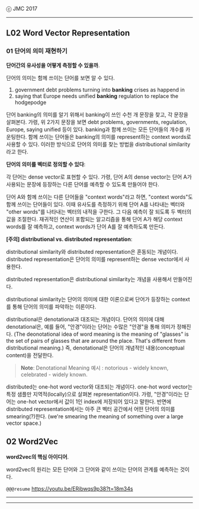 
ⓒ JMC 2017

---

## L02 Word Vector Representation

### 01 단어의 의미 재현하기

**단어간의 유사성을 어떻게 측정할 수 있을까**.

단어의 의미는 함께 쓰이는 단어를 보면 알 수 있다.

1. government debt problems turning into **banking** crises as happend in
2. saying that Europe needs unified **banking** regulation to replace the hodgepodge

단어 banking의 의미를 알기 위해서 banking이 쓰인 수천 개 문장을 찾고, 각 문장을 살펴본다.
가령, 위 2가지 문장을 보면 debt problems, governments, regulation, Europe, saying unified 등이 있다.
banking과 함께 쓰이는 모든 단어들의 개수를 카운팅한다.
함께 쓰이는 단어들은 banking의 의미를 represent하는 context words로 사용할 수 있다.
이러한 방식으로 단어의 의미를 찾는 방법을 distributional similarity라고 한다.

**단어의 의미를 벡터로 정의할 수 있다**:

각 단어는 dense vector로 표현할 수 있다.
가령, 단어 A의 dense vector는 단어 A가 사용되는 문장에 등장하는 다른 단어를 예측할 수 있도록 만들어야 한다.

단어 A와 함께 쓰이는 다른 단어들을 "context words"라고 하면, "context words"도 함께 쓰이는 단어들이 있다.
이때 유사도를 측정하기 위해 단어 A를 나타내는 벡터와 "other words"를 나타내는 벡터의 내적을 구한다.
그 다음 예측이 잘 되도록 두 벡터의 값을 조절한다.
재귀적인 연산이 포함되는 알고리즘을 통해 단어 A가 해당 context words를 잘 예측하고, context words가 단어 A를 잘 예측하도록 만든다.

**[주의] distributional vs. distributed representation**:

distributional similarity와 distributed representation은 혼동되는 개념이다.
distributed representation은 단어의 의미를 represent하는 dense vector에서 사용한다.

distributed representation은 distributional similarity는 개념을 사용해서 만들어진다.

distributional similarity는 단어의 의미에 대한 이론으로써 단어가 등장하는 context를 통해 단어의 의미를 파악하는 이론이다.

distributional은 denotational과 대조되는 개념이다.
단어의 의미에 대해 denotational은, 예를 들어, "안경"이라는 단어는 수많은 "안경"을 통해 의미가 정해진다.
(The deonotational idea of word meaning is the meaning of "glasses" is the set of pairs of glasses that are around the place. That's different from distributional meaning.)
즉, denotational은 단어의 개념적인 내용(conceptual content)을 전달한다.

> **Note**: Denotational Meaning 예시 : notorious - widely known, celebrated - widely known.

distributed는 one-hot word vector와 대조되는 개념이다.
one-hot word vector는 특정 샘플만 지역적(locally)으로 살펴본 representation이다.
가령, "안경"이라는 단어는 one-hot vector에서 값이 1인 index에 저장되어 있다고 말한다.
반면에 distributed representation에서는 아주 큰 벡터 공간에서 어떤 단어의 의미를 smearing(?)한다. (we're smearing the meaning of something over a large vector space.)

## 02 Word2Vec

**word2vec의 핵심 아이디어**.

word2vec의 원리는 모든 단어와 그 단어와 같이 쓰이는 단어의 관계를 예측하는 것이다.

`@@@resume` https://youtu.be/ERibwqs9p38?t=18m34s


---


---
